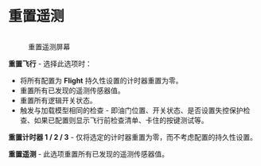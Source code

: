 # 重置遥测

<figure><img src="/.gitbook/assets/resettelemetry.jpg" alt=""><figcaption><p>重置遥测屏幕</p></figcaption></figure>

**重置飞行** - 选择此选项时：&#x20;

* 将所有配置为 **Flight** 持久性设置的计时器重置为零。
* 重置所有已发现的遥测传感器值。
* 重置所有逻辑开关状态。
* 触发与加载模型相同的检查 - 即油门位置、开关状态、是否设置失控保护检查、如果已配置则显示飞行前检查清单、卡住的按键测试等。

**重置计时器 1 / 2 / 3** - 仅将选定的计时器重置为零，而不考虑配置的持久性设置。

**重置遥测** - 此选项重置所有已发现的遥测传感器值。